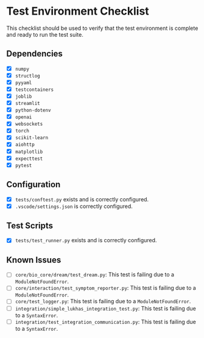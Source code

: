 # Test Environment Checklist

This checklist should be used to verify that the test environment is complete and ready to run the test suite.

## Dependencies

*   [x] `numpy`
*   [x] `structlog`
*   [x] `pyyaml`
*   [x] `testcontainers`
*   [x] `joblib`
*   [x] `streamlit`
*   [x] `python-dotenv`
*   [x] `openai`
*   [x] `websockets`
*   [x] `torch`
*   [x] `scikit-learn`
*   [x] `aiohttp`
*   [x] `matplotlib`
*   [x] `expecttest`
*   [x] `pytest`

## Configuration

*   [x] `tests/conftest.py` exists and is correctly configured.
*   [x] `.vscode/settings.json` is correctly configured.

## Test Scripts

*   [x] `tests/test_runner.py` exists and is correctly configured.

## Known Issues

*   [ ] `core/bio_core/dream/test_dream.py`: This test is failing due to a `ModuleNotFoundError`.
*   [ ] `core/interaction/test_symptom_reporter.py`: This test is failing due to a `ModuleNotFoundError`.
*   [ ] `core/test_logger.py`: This test is failing due to a `ModuleNotFoundError`.
*   [ ] `integration/simple_lukhas_integration_test.py`: This test is failing due to a `SyntaxError`.
*   [ ] `integration/test_integration_communication.py`: This test is failing due to a `SyntaxError`.

